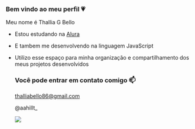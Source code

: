 ### Bem vindo ao meu perfil 💗

Meu nome é Thallia G Bello

- Estou estudando na [Alura](https://www.alura.com.br)
- E tambem me desenvolvendo na linguagem JavaScript
- Utilizo esse espaço para minha organização e compartilhamento dos meus projetos desenvolvidos

  ### Você pode entrar em contato comigo 📫

  thalliabello86@gmail.com

  @aahillt_

  ![](https://media.tenor.com/k7v9dZiw6rsAAAAi/hello-kitty.gift)

